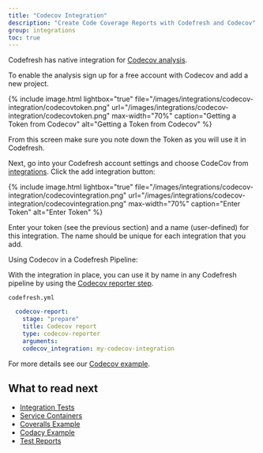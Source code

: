 ```yaml
---
title: "Codecov Integration"
description: "Create Code Coverage Reports with Codefresh and Codecov"
group: integrations
toc: true
---
```


Codefresh has native integration for [Codecov analysis](https://about.codecov.io/).

To enable the analysis sign up for a free account with Codecov and add a new project.

{% include image.html 
lightbox="true" 
file="/images/integrations/codecov-integration/codecovtoken.png" 
url="/images/integrations/codecov-integration/codecovtoken.png"
max-width="70%"
caption="Getting a Token from Codecov"
alt="Getting a Token from Codecov"
%}
 
From this screen make sure you note down the Token as you will use it in Codefresh.

Next, go into your Codefresh account settings and choose CodeCov from [integrations](https://g.codefresh.io/account-admin/account-conf/integration). Click the add integration button:

{% include image.html 
lightbox="true" 
file="/images/integrations/codecov-integration/codecovintegration.png" 
url="/images/integrations/codecov-integration/codecovintegration.png"
max-width="70%"
caption="Enter Token"
alt="Enter Token"
%}

Enter your token (see the previous section) and a name (user-defined) for this integration. The name should be unique for each integration that you add.

Using Codecov in a Codefresh Pipeline:

With the integration in place, you can use it by name in any Codefresh pipeline by using the [Codecov reporter step](https://github.com/codefresh-io/2.0-marketplacestep/codecov-reporter).

`codefresh.yml`
```yaml
  codecov-report:
	stage: "prepare"
	title: Codecov report
	type: codecov-reporter
	arguments:
  	codecov_integration: my-codecov-integration
```	  

For more details see our [Codecov example](https://codefresh.io/docs/docs/yaml-examples/examples/codecov-testing/).

## What to read next

 - [Integration Tests]({{site.baseurl}}/docs/testing/integration-tests/)
 - [Service Containers]({{site.baseurl}}/docs/codefresh-yaml/service-containers/)
 - [Coveralls Example]({{site.baseurl}}/docs/yaml-examples/examples/coveralls-testing/)
 - [Codacy Example]({{site.baseurl}}/docs/yaml-examples/examples/codacy-testing/)
 - [Test Reports]({{site.baseurl}}/docs/testing/test-reports/)

